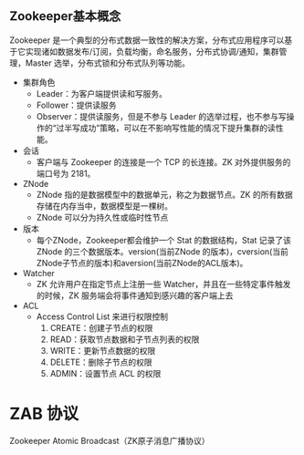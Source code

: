 ## Zookeeper基本概念

Zookeeper 是一个典型的分布式数据一致性的解决方案，分布式应用程序可以基于它实现诸如数据发布/订阅，负载均衡，命名服务，分布式协调/通知，集群管理，Master 选举，分布式锁和分布式队列等功能。

* 集群角色
  * Leader：为客户端提供读和写服务。
  * Follower：提供读服务
  * Observer：提供读服务，但是不参与 Leader 的选举过程，也不参与写操作的“过半写成功”策略，可以在不影响写性能的情况下提升集群的读性能。
* 会话
  * 客户端与 Zookeeper 的连接是一个 TCP 的长连接。ZK 对外提供服务的端口号为 2181。
* ZNode
  * ZNode 指的是数据模型中的数据单元，称之为数据节点。ZK 的所有数据存储在内存当中，数据模型是一棵树。
  * ZNode 可以分为持久性或临时性节点
* 版本
  * 每个ZNode，Zookeeper都会维护一个 Stat 的数据结构，Stat 记录了该 ZNode 的三个数据版本。version(当前ZNode 的版本)，cversion(当前ZNode子节点的版本)和aversion(当前ZNode的ACL版本)。
* Watcher
  * ZK 允许用户在指定节点上注册一些 Watcher，并且在一些特定事件触发的时候，ZK 服务端会将事件通知到感兴趣的客户端上去
* ACL
  * Access Control List 来进行权限控制
    1. CREATE：创建子节点的权限
    2. READ：获取节点数据和子节点列表的权限
    3. WRITE：更新节点数据的权限
    4. DELETE：删除子节点的权限
    5. ADMIN：设置节点 ACL 的权限

# ZAB 协议

Zookeeper Atomic  Broadcast（ZK原子消息广播协议）